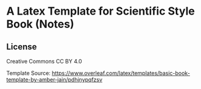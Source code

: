 # A Latex Template for Scientific Style Book (Notes)

## License 
Creative Commons CC BY 4.0


Template Source: https://www.overleaf.com/latex/templates/basic-book-template-by-amber-jain/pdhjnypqfzsv